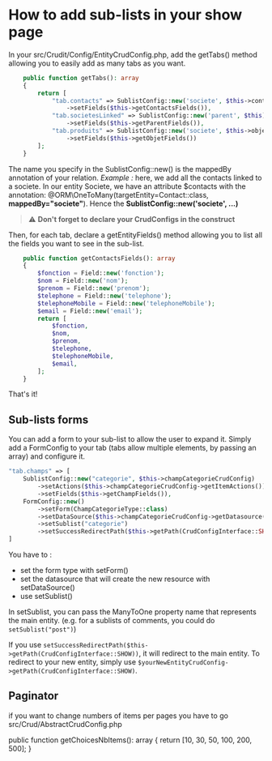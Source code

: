 # How to add sub-lists in your show page

In your src/Crudit/Config/EntityCrudConfig.php, add the getTabs() method allowing you to easily add as many 
tabs as you want.
```php
    public function getTabs(): array
    {
        return [
            "tab.contacts" => SublistConfig::new('societe', $this->contactCrudConfig)
                ->setFields($this->getContactsFields()),
            "tab.societesLinked" => SublistConfig::new('parent', $this)
                ->setFields($this->getParentFields()),
            "tab.produits" => SublistConfig::new('societe', $this->objetCrudConfig)
                ->setFields($this->getObjetFields())
        ];
    }
```

The name you specify in the SublistConfig::new() is the mappedBy annotation of your relation.
_Example :_ here, we add all the contacts linked to a societe. In our entity Societe, we have an attribute $contacts with 
the annotation: @ORM\OneToMany(targetEntity=Contact::class, **mappedBy="societe"**). Hence the 
**SublistConfig::new('societe', ...)**

> :warning: **Don't forget to declare your CrudConfigs in the construct**

Then, for each tab, declare a getEntityFields() method allowing you to list all the fields you want to see in the sub-list.
```php
    public function getContactsFields(): array
    {
        $fonction = Field::new('fonction');
        $nom = Field::new('nom');
        $prenom = Field::new('prenom');
        $telephone = Field::new('telephone');
        $telephoneMobile = Field::new('telephoneMobile');
        $email = Field::new('email');
        return [
            $fonction,
            $nom,
            $prenom,
            $telephone,
            $telephoneMobile,
            $email,
        ];
    }
```

That's it!

## Sub-lists forms
You can add a form to your sub-list to allow the user to expand it.
Simply add a FormConfig to your tab (tabs allow multiple elements, by passing an array) and configure it.

```php
"tab.champs" => [
    SublistConfig::new("categorie", $this->champCategorieCrudConfig)
        ->setActions($this->champCategorieCrudConfig->getItemActions())
        ->setFields($this->getChampFields()),
    FormConfig::new()
        ->setForm(ChampCategorieType::class)
        ->setDataSource($this->champCategorieCrudConfig->getDatasource())
        ->setSublist("categorie")
        ->setSuccessRedirectPath($this->getPath(CrudConfigInterface::SHOW))
]
```
You have to :
* set the form type with setForm()
* set the datasource that will create the new resource with setDataSource()
* use setSublist()

In setSublist, you can pass the ManyToOne property name that represents the main entity.
(e.g. for a sublists of comments, you could do `setSublist("post")`)

If you use `setSuccessRedirectPath($this->getPath(CrudConfigInterface::SHOW))`, it will redirect to the main entity.
To redirect to your new entity, simply use `$yourNewEntityCrudConfig->getPath(CrudConfigInterface::SHOW)`.

## Paginator

if you want to change numbers of items per pages you have to go  src/Crud/AbstractCrudConfig.php 
 
 public function getChoicesNbItems(): array
    {
        return [10, 30, 50, 100, 200, 500];
    }
   
